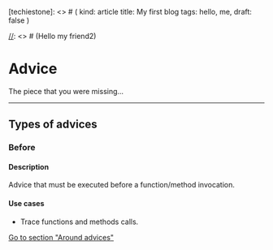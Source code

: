 [techiestone]: <> # (
  kind: article
  title: My first blog
  tags: hello, me,
  draft: false
)

[//]: # (Hello my friend)

[//]: <> # (Hello my friend2)


# Advice

The piece that you were missing...

---
## Types of advices

### Before

#### Description

Advice that must be executed before a function/method invocation.


#### Use cases

- Trace functions and methods calls.

[Go to section "Around advices"](/advices/around)
